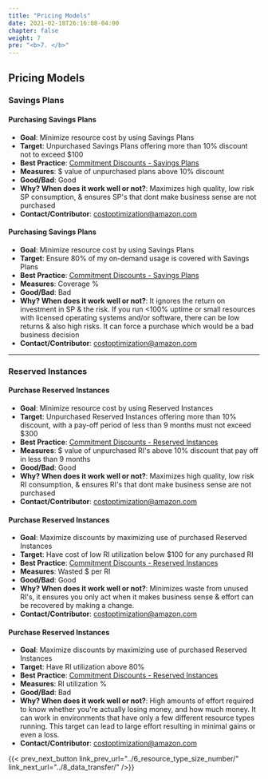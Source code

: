 ```yaml
---
title: "Pricing Models"
date: 2021-02-18T26:16:08-04:00
chapter: false
weight: 7
pre: "<b>7. </b>"
---
```



## Pricing Models

### Savings Plans
#### Purchasing Savings Plans
 - **Goal**: Minimize resource cost by using Savings Plans
 - **Target**: Unpurchased Savings Plans offering more than 10% discount not to exceed $100
 - **Best Practice**: [Commitment Discounts - Savings Plans](https://docs.aws.amazon.com/wellarchitected/latest/cost-optimization-pillar/select-the-best-pricing-model.html)
 - **Measures**: $ value of unpurchased plans above 10% discount
 - **Good/Bad**: Good
 - **Why? When does it work well or not?**: Maximizes high quality, low risk SP consumption, & ensures SP's that dont make business sense are not purchased
 - **Contact/Contributor**: costoptimization@amazon.com


#### Purchasing Savings Plans
 - **Goal**: Minimize resource cost by using Savings Plans
 - **Target**: Ensure 80% of my on-demand usage is covered with Savings Plans
 - **Best Practice**: [Commitment Discounts - Savings Plans](https://docs.aws.amazon.com/wellarchitected/latest/cost-optimization-pillar/select-the-best-pricing-model.html)
 - **Measures**: Coverage %
 - **Good/Bad**: Bad
 - **Why? When does it work well or not?**: It ignores the return on investment in SP & the risk. If you run <100% uptime or small resources with licensed operating systems and/or software, there can be low returns & also high risks. It can force a purchase which would be a bad business decision
 - **Contact/Contributor**: costoptimization@amazon.com

---

### Reserved Instances
#### Purchase Reserved Instances
 - **Goal**: Minimize resource cost by using Reserved Instances
 - **Target**: Unpurchased Reserved Instances offering more than 10% discount, with a pay-off period of less than 9 months must not exceed $300
 - **Best Practice**: [Commitment Discounts - Reserved Instances](https://docs.aws.amazon.com/wellarchitected/latest/cost-optimization-pillar/select-the-best-pricing-model.html)
  - **Measures**: $ value of unpurchased RI's above 10% discount that pay off in less than 9 months
 - **Good/Bad**: Good
 - **Why? When does it work well or not?**: Maximizes high quality, low risk RI consumption, & ensures RI's that dont make business sense are not purchased
 - **Contact/Contributor**: costoptimization@amazon.com


#### Purchase Reserved Instances
 - **Goal**: Maximize discounts by maximizing use of purchased Reserved Instances
 - **Target**: Have cost of low RI utilization below $100 for any purchased RI
 - **Best Practice**: [Commitment Discounts - Reserved Instances](https://docs.aws.amazon.com/wellarchitected/latest/cost-optimization-pillar/select-the-best-pricing-model.html)
  - **Measures**: Wasted $ per RI
 - **Good/Bad**: Good
 - **Why? When does it work well or not?**: Minimizes waste from unused RI's, it ensures you only act when it makes business sense & effort can be recovered by making a change.
 - **Contact/Contributor**: costoptimization@amazon.com


#### Purchase Reserved Instances
 - **Goal**: Maximize discounts by maximizing use of purchased Reserved Instances
 - **Target**: Have RI utilization above 80%
 - **Best Practice**: [Commitment Discounts - Reserved Instances](https://docs.aws.amazon.com/wellarchitected/latest/cost-optimization-pillar/select-the-best-pricing-model.html)
  - **Measures**: RI utilization %
 - **Good/Bad**: Bad
 - **Why? When does it work well or not?**: High amounts of effort required to know whether you're actually losing money, and how much money. It can work in environments that have only a few different resource types running. This target can lead to large effort resulting in minimal gains or even a loss.
 - **Contact/Contributor**: costoptimization@amazon.com


{{< prev_next_button link_prev_url="../6_resource_type_size_number/" link_next_url="../8_data_transfer/" />}}

